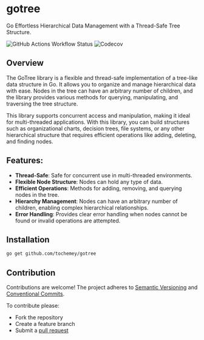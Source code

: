# gotree

Go Effortless Hierarchical Data Management with a Thread-Safe Tree Structure.

![GitHub Actions Workflow Status](https://img.shields.io/github/actions/workflow/status/Tochemey/gotree/build.yml)
![Codecov](https://img.shields.io/codecov/c/github/tochemey/gotree)

## Overview

The GoTree library is a flexible and thread-safe implementation of a tree-like data structure in Go. 
It allows you to organize and manage hierarchical data with ease. 
Nodes in the tree can have an arbitrary number of children, and the library provides various methods for querying, manipulating, and traversing the tree structure. 

This library supports concurrent access and manipulation, making it ideal for multi-threaded applications.
With this library, you can build structures such as organizational charts, decision trees, file systems, or any other hierarchical structure that requires efficient operations like adding, deleting, and finding nodes.

## Features:

- **Thread-Safe**: Safe for concurrent use in multi-threaded environments.
- **Flexible Node Structure**: Nodes can hold any type of data.
- **Efficient Operations**: Methods for adding, removing, and querying nodes in the tree.
- **Hierarchy Management**: Nodes can have an arbitrary number of children, enabling complex hierarchical relationships.
- **Error Handling**: Provides clear error handling when nodes cannot be found or invalid operations are attempted.

## Installation

```bash
go get github.com/tochemey/gotree
```

## Contribution

Contributions are welcome!
The project adheres to [Semantic Versioning](https://semver.org)
and [Conventional Commits](https://www.conventionalcommits.org/en/v1.0.0/).

To contribute please:

- Fork the repository
- Create a feature branch
- Submit a [pull request](https://help.github.com/articles/using-pull-requests)